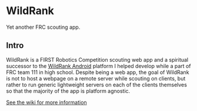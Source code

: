 # WildRank

Yet another FRC scouting app.

## Intro
WildRank is a FIRST Robotics Competition scouting web app and a spiritual successor to the [WildRank Android](https://github.com/wildstang/wildrank-android) platform I helped develop while a part of FRC team 111 in high school. Despite being a web app, the goal of WildRank is not to host a webpage on a remote server while scouting on clients, but rather to run generic lightweight servers on each of the clients themselves so that the majority of the app is platform agnostic.

[See the wiki for more information](https://github.com/WildStang/WildRank/wiki)